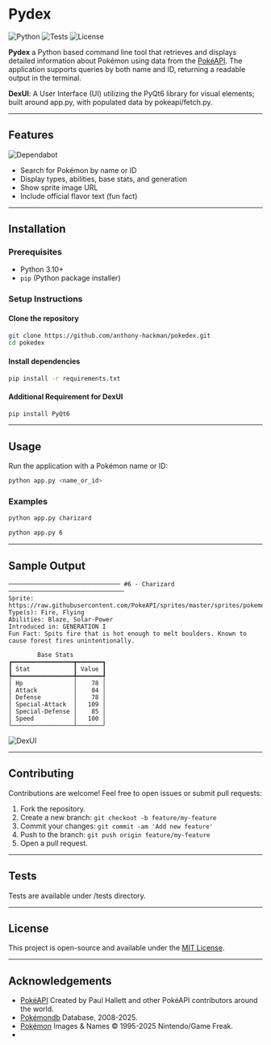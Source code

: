 # Pydex

![Python](https://img.shields.io/badge/python-3.10%2B-blue)
![Tests](https://img.shields.io/github/actions/workflow/status/Anthony-Hackman/Pokedex/python-app.yml?branch=main)
![License](https://img.shields.io/github/license/Anthony-Hackman/pokedex_cli)

**Pydex** a Python based command line tool that retrieves and displays detailed information about Pokémon using data from the [PokéAPI](https://pokeapi.co/). The application supports queries by both name and ID, returning a readable output in the terminal.

**DexUI**: A User Interface (UI) utilizing the PyQt6 library for visual elements; built around app.py, with populated data by pokeapi/fetch.py.

---

## Features

![Dependabot](https://img.shields.io/badge/dependabot-025E8C?style=for-the-badge&logo=dependabot&logoColor=white)

* Search for Pokémon by name or ID
* Display types, abilities, base stats, and generation
* Show sprite image URL
* Include official flavor text (fun fact)

---

## Installation

### Prerequisites

* Python 3.10+
* `pip` (Python package installer)

### Setup Instructions

#### Clone the repository

   ```bash
   git clone https://github.com/anthony-hackman/pokedex.git
   cd pokedex
   ```

#### Install dependencies

   ```bash
   pip install -r requirements.txt
   ```

#### Additional Requirement for DexUI

   ```bash
   pip install PyQt6
   ```

---

## Usage

Run the application with a Pokémon name or ID:

```bash
python app.py <name_or_id>
```

### Examples

```bash
python app.py charizard
```

```bash
python app.py 6
```

---

## Sample Output

```text
─────────────────────────────── #6 - Charizard ────────────────────────────────
Sprite: https://raw.githubusercontent.com/PokeAPI/sprites/master/sprites/pokemon/6.png
Type(s): Fire, Flying
Abilities: Blaze, Solar-Power
Introduced in: GENERATION I
Fun Fact: Spits fire that is hot enough to melt boulders. Known to cause forest fires unintentionally.

        Base Stats
┏━━━━━━━━━━━━━━━━━┳━━━━━━━┓
┃ Stat            ┃ Value ┃
┡━━━━━━━━━━━━━━━━━╇━━━━━━━┩
│ Hp              │    78 │
│ Attack          │    84 │
│ Defense         │    78 │
│ Special-Attack  │   109 │
│ Special-Defense │    85 │
│ Speed           │   100 │
└─────────────────┴───────┘
```

![DexUI](Resources/Screenshot-2025-05-15(2).png)

---

## Contributing

Contributions are welcome! Feel free to open issues or submit pull requests:

1. Fork the repository.
2. Create a new branch: `git checkout -b feature/my-feature`
3. Commit your changes: `git commit -am 'Add new feature'`
4. Push to the branch: `git push origin feature/my-feature`
5. Open a pull request.

---

## Tests

Tests are available under /tests directory.

---

## License

This project is open-source and available under the [MIT License](LICENSE).

---

## Acknowledgements

* [PokéAPI](https://pokeapi.co/) Created by Paul Hallett and other PokéAPI contributors around the world.
* [Pokémondb](https://pokemondb.net/) Database, 2008-2025.
* [Pokémon](https://www.pokemon.com/) Images & Names © 1995-2025 Nintendo/Game Freak.
*
